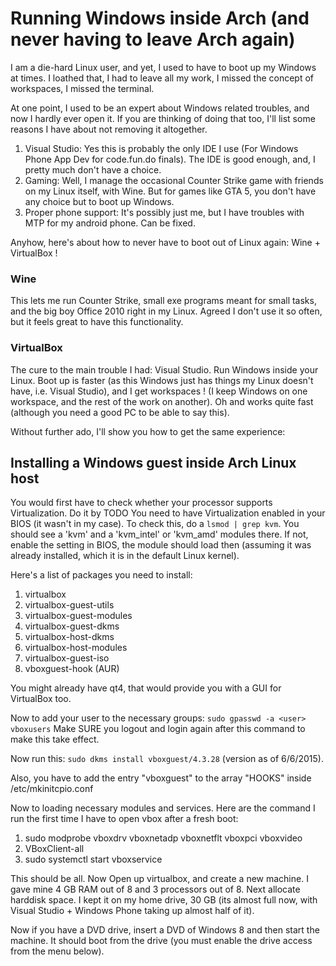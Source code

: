 Running Windows inside Arch (and never having to leave Arch again)
========================

I am a die-hard Linux user, and yet, I used to have to boot up my Windows at times. I loathed that, I had to leave all my work, I missed the concept of workspaces, I missed the terminal.

At one point, I used to be an expert about Windows related troubles, and now I hardly ever open it. If you are thinking of doing that too, I'll list some reasons I have about not removing it altogether.

1. Visual Studio: Yes this is probably the only IDE I use (For Windows Phone App Dev for code.fun.do finals). The IDE is good enough, and, I pretty much don't have a choice.
2. Gaming: Well, I manage the occasional Counter Strike game with friends on my Linux itself, with Wine. But for games like GTA 5, you don't have any choice but to boot up Windows.
3. Proper phone support: It's possibly just me, but I have troubles with MTP for my android phone. Can be fixed.

Anyhow, here's about how to never have to boot out of Linux again: Wine + VirtualBox !

### Wine

This lets me run Counter Strike, small exe programs meant for small tasks, and the big boy Office 2010 right in my Linux. Agreed I don't use it so often, but it feels great to have this functionality.

### VirtualBox
The cure to the main trouble I had: Visual Studio. Run Windows inside your Linux. Boot up is faster (as this Windows just has things my Linux doesn't have, i.e. Visual Studio), and I get workspaces ! (I keep Windows on one workspace, and the rest of the work on another). Oh and works quite fast (although you need a good PC to be able to say this).

Without further ado, I'll show you how to get the same experience:

## Installing a Windows guest inside Arch Linux host

You would first have to check whether your processor supports Virtualization. Do it by TODO
You need to have Virtualization enabled in your BIOS (it wasn't in my case). To check this, do a `lsmod | grep kvm`. You should see a 'kvm' and a 'kvm_intel' or 'kvm_amd' modules there. If not, enable the setting in BIOS, the module should load then (assuming it was already installed, which it is in the default Linux kernel).

Here's a list of packages you need to install:

1. virtualbox
2. virtualbox-guest-utils
3. virtualbox-guest-modules
4. virtualbox-guest-dkms
5. virtualbox-host-dkms
6. virtualbox-host-modules
7. virtualbox-guest-iso
8. vboxguest-hook (AUR)

You might already have qt4, that would provide you with a GUI for VirtualBox too.

Now to add your user to the necessary groups:
`sudo gpasswd -a <user> vboxusers`
Make SURE you logout and login again after this command to make this take effect.

Now run this: `sudo dkms install vboxguest/4.3.28` (version as of 6/6/2015).

Also, you have to add the entry "vboxguest" to the array "HOOKS" inside /etc/mkinitcpio.conf

Now to loading necessary modules and services.
Here are the command I run the first time I have to open vbox after a fresh boot:

1. sudo modprobe vboxdrv vboxnetadp vboxnetflt vboxpci vboxvideo
2. VBoxClient-all
3. sudo systemctl start vboxservice

This should be all. Now Open up virtualbox, and create a new machine. I gave mine 4 GB RAM out of 8 and 3 processors out of 8. Next allocate harddisk space. I kept it on my home drive, 30 GB (its almost full now, with Visual Studio + Windows Phone taking up almost half of it).

Now if you have a DVD drive, insert a DVD of Windows 8 and then start the machine. It should boot from the drive (you must enable the drive access from the menu below).
